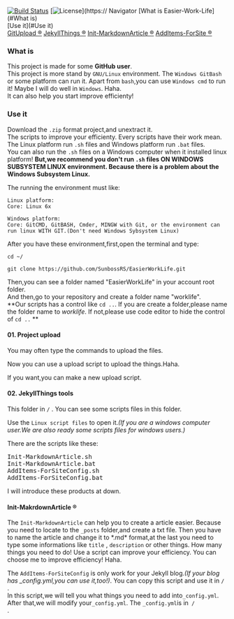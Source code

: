 [![Build Status](https://www.travis-ci.org/SunbossRS/EasierWorkLife.svg?branch=master)](https://www.travis-ci.org/SunbossRS/EasierWorkLife)
[![License](https://img.shields.io/github/license/sunbossrs/easierworklife.svg)](https://
Navigator
[What is Easier-Work-Life](#What is)  
[Use it](#Use it)  
<a href="#UploadTool">GitUpload ®</a>
<a href="JekyllThings">JekyllThings ®</a>
   <a href="#CreateMd">Init-MarkdownArticle ®</a>
   <a href="#AddConfigSite">AddItems-ForSite ®</a>
</pre>
  
### What is
This project is made for some **GitHub user**.  
This project is more stand by `GNU/Linux` environment. The `Windows GitBash` or some platform can run it. Apart from `bash`,you can use `Windows cmd` to run it! Maybe I will do well in `Windows`. Haha.  
It can also help you start improve efficienty!  

### Use it
Download the `.zip` format project,and unextract it.  
The scripts to improve your efficienty. Every scripts have their work mean. The Linux platform run `.sh` files and Windows platform run `.bat` files.  
You can also run the `.sh` files on a Windows computer when it installed linux platform! **But,we recommend you don't run `.sh` files ON WINDOWS SUBSYSTEM LINUX environment. Because there is a problem about the Windows Subsystem Linux.**  
  
The running the environment must like:  
```
Linux platform:
Core: Linux 6x
```
```
Windows platform:
Core: GitCMD, GitBASH, Cmder, MINGW with Git, or the environment can run linux WITH GIT.(Don't need Windows Sybsystem Linux)
```
After you have these environment,first,open the terminal and type:  
```
cd ~/
```
```
git clone https://github.com/SunbossRS/EasierWorkLife.git  
```
Then,you can see a folder named "EasierWorkLife" in your account root folder.  
And then,go to your repository and create a folder name "worklife".  
**Our scripts has a control like `cd ..`. If you are create a folder,please name the folder name to *worklife*. If not,please use code editor to hide the control of `cd ..` **  
  
<h4 id="UploadTool"> 01. Project upload</h4>
You may often type the commands to upload the files.  
  
Now you can use a upload script to upload the things.Haha.  
  
If you want,you can make a new upload script.  
  
<h4 id="JekyllThings">02. JekyllThings tools</h4>
This folder in <code>/</code> . You can see some scripts files in this folder.  
  
Use the <code>Linux script files</code> to open it.*(If you are a windows computer user.We are also ready some scripts files for windows users.)*  
  
There are the scripts like these:
<pre>
Init-MarkdownArticle.sh
Init-MarkdownArticle.bat
AddItems-ForSiteConfig.sh
AddItems-ForSiteConfig.bat
</pre>
I will introduce these products at down.  
  
<h4 id="CreateMd">Init-MakrdownArticle ®</h4>
The <code>Init-MarkdownArticle</code> can help you to create a article easier. Because you need to locate to the <code>_posts</code> folder,and create a txt file. Then you have to name the article and change it to *.md* format,at the last you need to type some informations like <code>title</code> , <code>description</code> or other things. How many things you need to do! Use a script can improve your efficiency.  
You can choose me to improve efficiency! Haha.  
  
The <code>AddItems-ForSiteConfig</code> is only work for your Jekyll blog.*(If your blog has _config.yml,you can use it,too!)*. You can copy this script and use it in <code>/</code> .  
In this script,we will tell you what things you need to add into<code>_config.yml</code>. After that,we will modify your<code>_config.yml</code>. The <code>_config.yml</code>is in<code> / </code>.

